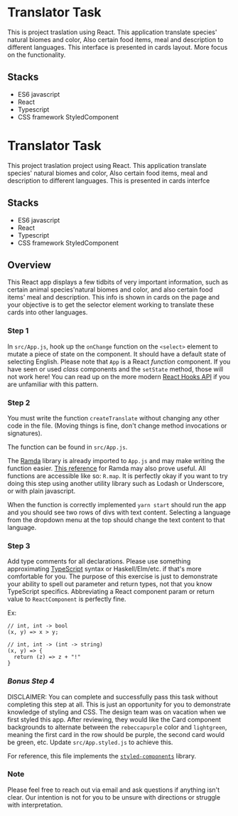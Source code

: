 # Translator Task
This is project traslation using React. This application translate species' natural biomes and color, Also certain food items, meal and description to different languages. This interface is presented in cards layout. More focus on the functionality.

## Stacks
- ES6 javascript 
- React
- Typescript
- CSS framework StyledComponent



# Translator Task
This project traslation project using React. This application translate species' natural biomes and color, Also certain food items, meal and description to different languages. This is presented in cards interfce

## Stacks
- ES6 javascript 
- React
- Typescript
- CSS framework StyledComponent



## Overview
This React app displays a few tidbits of very important information, such as certain animal 
species'natural biomes and color, and also certain food items' meal and description. 
This info is shown in cards on the page and your objective is to get the selector element working
 to translate these cards into other languages.

### Step 1
In `src/App.js`, hook up the `onChange` function on the `<select>` element to mutate a piece of 
state on the component. It should have a default state of selecting English. Please note that
 `App` is a React _function_ component. If you have seen or used _class_ components and the
  `setState` method, those will not work here! You can read up on the more modern 
  [React Hooks API](https://reactjs.org/docs/hooks-state.html) 
  if you are unfamiliar with this pattern.

### Step 2
You must write the function `createTranslate` without changing any other code in the file. 
(Moving things is fine, don't change method invocations or signatures).

The function can be found in `src/App.js`.

The [Ramda](http://ramdajs.com/) library is already imported to `App.js` and may make writing the
 function easier. [This reference](https://github.com/ramda/ramda/wiki/What-Function-Should-I-Use)
  for Ramda may also prove useful. All functions are accessible like so: `R.map`. It is perfectly
   okay if you want to try doing this step using another utility library such as Lodash or 
   Underscore, or with plain javascript.

When the function is correctly implemented `yarn start` should run the app and you should see two
 rows of divs with text content. Selecting a language from the dropdown menu at the top should 
 change the text content to that language.

### Step 3
Add type comments for all declarations. Please use something approximating 
[TypeScript](https://www.typescriptlang.org/)
 syntax or Haskell/Elm/etc. if that's more comfortable for you. 
 The purpose of this exercise is just to demonstrate your ability to 
 spell out parameter and return types, not that you know TypeScript specifics.
  Abbreviating a React component param or return value to `ReactComponent` is perfectly fine.

Ex:
```
// int, int -> bool
(x, y) => x > y;

// int, int -> (int -> string)
(x, y) => {
  return (z) => z + "!"
}
```

### *Bonus Step 4*
DISCLAIMER: You can complete and successfully pass this task without completing this step at all. 
This is just an opportunity for you to demonstrate knowledge of styling and CSS.
The design team was on vacation when we first styled this app. After reviewing, 
they would like the Card component  backgrounds to alternate between the `rebeccapurple` color 
and `lightgreen`, meaning the first card in the row should be purple, 
the second card would be green, etc. Update `src/App.styled.js` to achieve this. 

For reference, this file implements the 
[`styled-components`](https://styled-components.com/docs/basics#getting-started) library.

### Note
Please feel free to reach out via email and ask questions if anything isn't clear. Our intention is not for you to be unsure with directions or struggle with interpretation.
